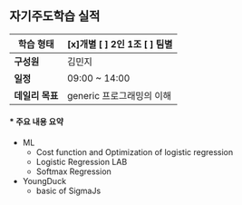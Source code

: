 ## 자기주도학습 실적


| **학습 형태**   | [x]개별 [ ] 2인 1조 [ ] 팀별 |
| --------------- | ---------------------------- |
| **구성원**      | 김민지                       |
| **일정**        | 09:00 ~ 14:00                |
| **데일리 목표** | generic 프로그래밍의 이해    |



#### * 주요 내용 요약

- ML
  - Cost function and Optimization of logistic regression
  - Logistic Regression LAB
  - Softmax Regression
- YoungDuck
  - basic of SigmaJs